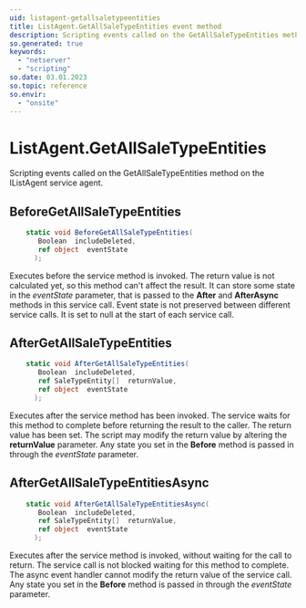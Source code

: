 ```yaml
---
uid: listagent-getallsaletypeentities
title: ListAgent.GetAllSaleTypeEntities event method
description: Scripting events called on the GetAllSaleTypeEntities method on the ListAgent service agent.
so.generated: true
keywords:
  - "netserver"
  - "scripting"
so.date: 03.01.2023
so.topic: reference
so.envir:
  - "onsite"
---
```

# ListAgent.GetAllSaleTypeEntities

Scripting events called on the <see cref='M:SuperOffice.CRM.Services.IListAgent.GetAllSaleTypeEntities'>GetAllSaleTypeEntities</see> method on the <see cref='IListAgent'>IListAgent</see>  service agent.

## BeforeGetAllSaleTypeEntities
```cs
    static void BeforeGetAllSaleTypeEntities(
       Boolean  includeDeleted,
       ref object  eventState
      );
```
Executes before the service method is invoked.
The return value is not calculated yet, so this method can't affect the result.
It can store some state in the *eventState* parameter, that is passed to the **After** and **AfterAsync** methods in this service call.
Event state is not preserved between different service calls. It is set to null at the start of each service call.
## AfterGetAllSaleTypeEntities
```cs
    static void AfterGetAllSaleTypeEntities(
       Boolean  includeDeleted,
       ref SaleTypeEntity[]  returnValue,
       ref object  eventState
      );
```
Executes after the service method has been invoked. The service waits for this method to complete before returning the result to the caller.
The return value has been set. The script may modify the return value by altering the **returnValue** parameter.
Any state you set in the **Before** method is passed in through the *eventState* parameter.
## AfterGetAllSaleTypeEntitiesAsync
```cs
    static void AfterGetAllSaleTypeEntitiesAsync(
       Boolean  includeDeleted,
       ref SaleTypeEntity[]  returnValue,
       ref object  eventState
      );
```
Executes after the service method is invoked, without waiting for the call to return.
The service call is not blocked waiting for this method to complete.
The async event handler cannot modify the return value of the service call.
Any state you set in the **Before** method is passed in through the *eventState* parameter.

